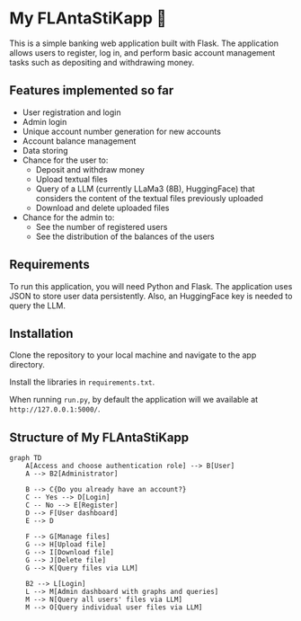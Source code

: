 # My FLAntaStiKapp 🐍

This is a simple banking web application built with Flask. The application allows users to register, log in, and perform basic account management tasks such as depositing and withdrawing money.

## Features implemented so far

- User registration and login
- Admin login
- Unique account number generation for new accounts
- Account balance management
- Data storing
- Chance for the user to:
  - Deposit and withdraw money
  - Upload textual files
  - Query of a LLM (currently LLaMa3 (8B), HuggingFace) that considers the content of the textual files previously uploaded
  - Download and delete uploaded files
- Chance for the admin to:
  - See the number of registered users
  - See the distribution of the balances of the users

## Requirements

To run this application, you will need Python and Flask. The application uses JSON to store user data persistently. Also, an HuggingFace key is needed to query the LLM.

## Installation

Clone the repository to your local machine and navigate to the app directory.

Install the libraries in `requirements.txt`. 

When running `run.py`, by default the application will we available at `http://127.0.0.1:5000/`.

## Structure of My FLAntaStiKapp

```mermaid
graph TD
    A[Access and choose authentication role] --> B[User]
    A --> B2[Administrator]

    B --> C{Do you already have an account?}
    C -- Yes --> D[Login]
    C -- No --> E[Register]
    D --> F[User dashboard]
    E --> D

    F --> G[Manage files]
    G --> H[Upload file]
    G --> I[Download file]
    G --> J[Delete file]
    G --> K[Query files via LLM]

    B2 --> L[Login]
    L --> M[Admin dashboard with graphs and queries]
    M --> N[Query all users' files via LLM]
    M --> O[Query individual user files via LLM]

